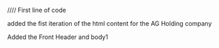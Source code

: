 ////
First line of code

added the fist iteration of the html content for the AG Holding company

Added the Front Header and body1